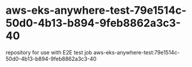 # aws-eks-anywhere-test-79e1514c-50d0-4b13-b894-9feb8862a3c3-40
repository for use with E2E test job aws-eks-anywhere-test:79e1514c-50d0-4b13-b894-9feb8862a3c3-40
